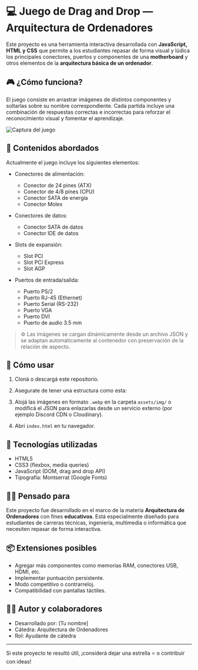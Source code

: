 # 💻 Juego de Drag and Drop — Arquitectura de Ordenadores

Este proyecto es una herramienta interactiva desarrollada con **JavaScript, HTML y CSS** que permite a los estudiantes repasar de forma visual y lúdica los principales conectores, puertos y componentes de una **motherboard** y otros elementos de la **arquitectura básica de un ordenador**.

## 🎮 ¿Cómo funciona?

El juego consiste en arrastrar imágenes de distintos componentes y soltarlas sobre su nombre correspondiente. Cada partida incluye una combinación de respuestas correctas e incorrectas para reforzar el reconocimiento visual y fomentar el aprendizaje.

![Captura del juego](demo.gif) <!-- Agrega una demo animada o captura si querés -->

## 🧠 Contenidos abordados

Actualmente el juego incluye los siguientes elementos:

- Conectores de alimentación:
  - Conector de 24 pines (ATX)
  - Conector de 4/8 pines (CPU)
  - Conector SATA de energía
  - Conector Molex

- Conectores de datos:
  - Conector SATA de datos
  - Conector IDE de datos

- Slots de expansión:
  - Slot PCI
  - Slot PCI Express
  - Slot AGP

- Puertos de entrada/salida:
  - Puerto PS/2
  - Puerto RJ-45 (Ethernet)
  - Puerto Serial (RS-232)
  - Puerto VGA
  - Puerto DVI
  - Puerto de audio 3.5 mm

> ⚙️ Las imágenes se cargan dinámicamente desde un archivo JSON y se adaptan automáticamente al contenedor con preservación de la relación de aspecto.

## 🚀 Cómo usar

1. Cloná o descargá este repositorio.

2. Asegurate de tener una estructura como esta:

3. Alojá las imágenes en formato `.webp` en la carpeta `assets/img/` o modificá el JSON para enlazarlas desde un servicio externo (por ejemplo Discord CDN o Cloudinary).

4. Abrí `index.html` en tu navegador.

## 🔧 Tecnologías utilizadas

- HTML5
- CSS3 (flexbox, media queries)
- JavaScript (DOM, drag and drop API)
- Tipografía: Montserrat (Google Fonts)

## 🧑‍🏫 Pensado para

Este proyecto fue desarrollado en el marco de la materia **Arquitectura de Ordenadores** con fines **educativos**. Está especialmente diseñado para estudiantes de carreras técnicas, ingeniería, multimedia o informática que necesiten repasar de forma interactiva.

## 📦 Extensiones posibles

- Agregar más componentes como memorias RAM, conectores USB, HDMI, etc.
- Implementar puntuación persistente.
- Modo competitivo o contrarreloj.
- Compatibilidad con pantallas táctiles.

## 👨‍🏫 Autor y colaboradores

- Desarrollado por: [Tu nombre]
- Cátedra: Arquitectura de Ordenadores
- Rol: Ayudante de cátedra

---

Si este proyecto te resultó útil, ¡considerá dejar una estrella ⭐ o contribuir con ideas!

